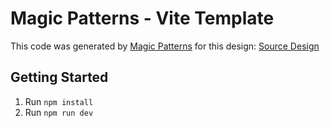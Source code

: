 # Magic Patterns - Vite Template

This code was generated by [Magic Patterns](https://magicpatterns.com) for this design: [Source Design](https://magicpatterns.com/c/v8cdef9ntk6yn93ihugjaq)

## Getting Started

1. Run `npm install`
2. Run `npm run dev`
